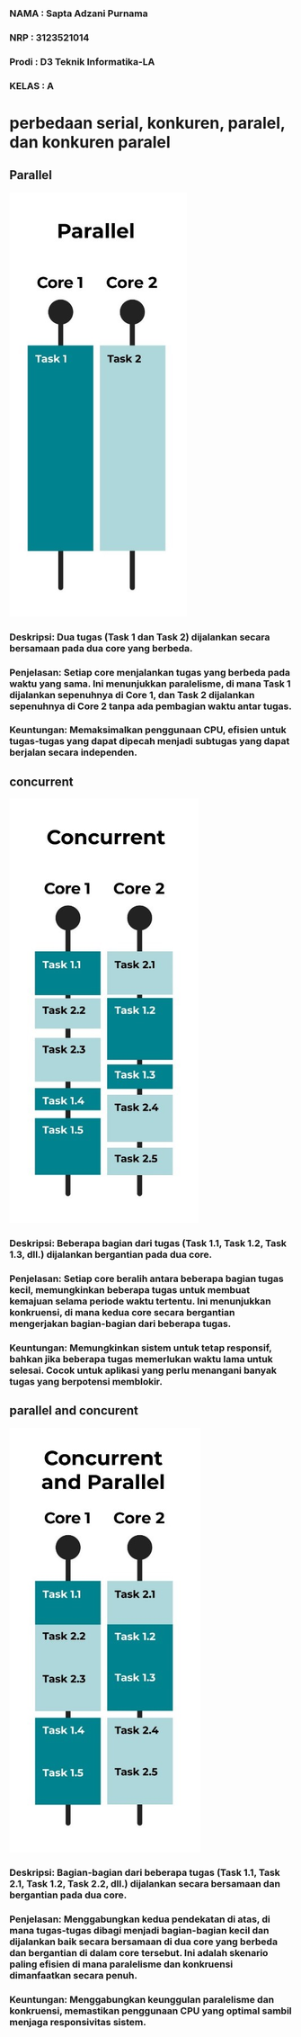 ### NAMA : Sapta Adzani Purnama
### NRP : 3123521014
### Prodi : D3 Teknik Informatika-LA
### KELAS : A

# perbedaan serial, konkuren, paralel, dan konkuren paralel

## Parallel
![alt text](assets/parallel.jpg)
### Deskripsi: Dua tugas (Task 1 dan Task 2) dijalankan secara bersamaan pada dua core yang berbeda.
### Penjelasan: Setiap core menjalankan tugas yang berbeda pada waktu yang sama. Ini menunjukkan paralelisme, di mana Task 1 dijalankan sepenuhnya di Core 1, dan Task 2 dijalankan sepenuhnya di Core 2 tanpa ada pembagian waktu antar tugas.
### Keuntungan: Memaksimalkan penggunaan CPU, efisien untuk tugas-tugas yang dapat dipecah menjadi subtugas yang dapat berjalan secara independen.

## concurrent
![alt text](assets/concurent.jpg)
### Deskripsi: Beberapa bagian dari tugas (Task 1.1, Task 1.2, Task 1.3, dll.) dijalankan bergantian pada dua core.
### Penjelasan: Setiap core beralih antara beberapa bagian tugas kecil, memungkinkan beberapa tugas untuk membuat kemajuan selama periode waktu tertentu. Ini menunjukkan konkruensi, di mana kedua core secara bergantian mengerjakan bagian-bagian dari beberapa tugas.
### Keuntungan: Memungkinkan sistem untuk tetap responsif, bahkan jika beberapa tugas memerlukan waktu lama untuk selesai. Cocok untuk aplikasi yang perlu menangani banyak tugas yang berpotensi memblokir.

## parallel and concurent
![alt text](<assets/concurent and parallel.jpg>)
### Deskripsi: Bagian-bagian dari beberapa tugas (Task 1.1, Task 2.1, Task 1.2, Task 2.2, dll.) dijalankan secara bersamaan dan bergantian pada dua core.
### Penjelasan: Menggabungkan kedua pendekatan di atas, di mana tugas-tugas dibagi menjadi bagian-bagian kecil dan dijalankan baik secara bersamaan di dua core yang berbeda dan bergantian di dalam core tersebut. Ini adalah skenario paling efisien di mana paralelisme dan konkruensi dimanfaatkan secara penuh.
### Keuntungan: Menggabungkan keunggulan paralelisme dan konkruensi, memastikan penggunaan CPU yang optimal sambil menjaga responsivitas sistem.

